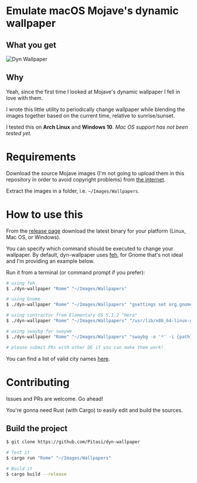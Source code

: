 # Emulate macOS Mojave's dynamic wallpaper

## What you get

![Dyn Wallpaper](https://i.imgur.com/0rJw98D.gif)

## Why

Yeah, since the first time I looked at Mojave's dynamic wallpaper I fell in
love with them.

I wrote this little utility to periodically change wallpaper while blending the
images together based on the current time, relative to sunrise/sunset.

I tested this on **Arch Linux** and **Windows 10**.
*Mac OS support has not been tested yet.*


# Requirements

Download the source Mojave images (I'm not going to upload them in this
repository in order to avoid copyright problems) from
[the internet](https://www.reddit.com/r/apple/comments/8oz25c/all_16_full_resolution_macos_mojave_dynamic/).

Extract the images in a folder, i.e. `~/Images/Wallpapers`.


# How to use this

From the [release page](https://github.com/Pitasi/dyn-wallpaper/releases)
download the latest binary for your platform (Linux, Mac OS, or Windows).

You can specify which command should be executed to change your wallpaper. By default, dyn-wallpaper uses [feh](https://wiki.archlinux.org/index.php/feh), for Gnome that's not ideal and I'm providing an example below.

Run it from a terminal (or command prompt if you prefer):
```sh
# using feh
$ ./dyn-wallpaper "Rome" "~/Images/Wallpapers"

# using Gnome
$ ./dyn-wallpaper "Rome" "~/Images/Wallpapers" "gsettings set org.gnome.desktop.background picture-uri {path}"

# using contractor from Elementary OS 5.1.2 "Hera"
$ ./dyn-wallpaper "Rome" "~/Images/Wallpapers" "/usr/lib/x86_64-linux-gnu/io.elementary.contract.set-wallpaper {path}"

# using swaybg for swaywm
$ ./dyn-wallpaper "Rome" "~/Images/Wallpapers" "swaybg -o '*' -i {path} -m fill"

# please submit PRs with other DE if you can make them work!
```

You can find a list of valid city names [here](https://astral.readthedocs.io/en/latest/#cities).


# Contributing

Issues and PRs are welcome. Go ahead!

You're gonna need Rust (with Cargo) to easily edit and build the sources.


## Build the project
```sh
$ git clone https://github.com/Pitasi/dyn-wallpaper

# Test it
$ cargo run "Rome" "~/Images/Wallpapers"

# Build it
$ cargo build --release
```

